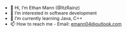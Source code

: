 - 👋 Hi, I’m Ethan Mann (@ItzRainz)
- 👀 I’m interested in software development
- 🌱 I’m currently learning Java, C++
- 📫 How to reach me - Email: emann04@outlook.com

<!---
ItzRainz/ItzRainz is a ✨ special ✨ repository because its `README.md` (this file) appears on your GitHub profile.
You can click the Preview link to take a look at your changes.
--->
